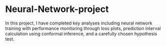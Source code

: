 # Neural-Network-project
In this project, I have completed key analyses including neural network training with performance monitoring through loss plots, prediction interval calculation using conformal inference, and a carefully chosen hypothesis test.

